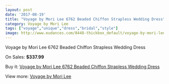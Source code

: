 ```yaml
---
layout: post
date: '2017-08-19'
title: "Voyage by Mori Lee 6762 Beaded Chiffon Strapless Wedding Dress"
category: Voyage by Mori Lee
tags: ["voyage","unique","dress","bridal","style"]
image: http://www.eudances.com/8448-thickbox_default/voyage-by-mori-lee-6762-beaded-chiffon-strapless-wedding-dress.jpg
---
```

Voyage by Mori Lee 6762 Beaded Chiffon Strapless Wedding Dress

On Sales: **$337.99**
<a href="https://www.eudances.com/en/voyage-by-mori-lee/2888-voyage-by-mori-lee-6762-beaded-chiffon-strapless-wedding-dress.html"><amp-img layout="responsive" width="600" height="600" src="//www.eudances.com/8448-thickbox_default/voyage-by-mori-lee-6762-beaded-chiffon-strapless-wedding-dress.jpg" alt="Voyage by Mori Lee 6762 Beaded Chiffon Strapless Wedding Dress 0" /></a>
<a href="https://www.eudances.com/en/voyage-by-mori-lee/2888-voyage-by-mori-lee-6762-beaded-chiffon-strapless-wedding-dress.html"><amp-img layout="responsive" width="600" height="600" src="//www.eudances.com/8452-thickbox_default/voyage-by-mori-lee-6762-beaded-chiffon-strapless-wedding-dress.jpg" alt="Voyage by Mori Lee 6762 Beaded Chiffon Strapless Wedding Dress 1" /></a>
<a href="https://www.eudances.com/en/voyage-by-mori-lee/2888-voyage-by-mori-lee-6762-beaded-chiffon-strapless-wedding-dress.html"><amp-img layout="responsive" width="600" height="600" src="//www.eudances.com/8451-thickbox_default/voyage-by-mori-lee-6762-beaded-chiffon-strapless-wedding-dress.jpg" alt="Voyage by Mori Lee 6762 Beaded Chiffon Strapless Wedding Dress 2" /></a>
<a href="https://www.eudances.com/en/voyage-by-mori-lee/2888-voyage-by-mori-lee-6762-beaded-chiffon-strapless-wedding-dress.html"><amp-img layout="responsive" width="600" height="600" src="//www.eudances.com/8450-thickbox_default/voyage-by-mori-lee-6762-beaded-chiffon-strapless-wedding-dress.jpg" alt="Voyage by Mori Lee 6762 Beaded Chiffon Strapless Wedding Dress 3" /></a>
<a href="https://www.eudances.com/en/voyage-by-mori-lee/2888-voyage-by-mori-lee-6762-beaded-chiffon-strapless-wedding-dress.html"><amp-img layout="responsive" width="600" height="600" src="//www.eudances.com/8449-thickbox_default/voyage-by-mori-lee-6762-beaded-chiffon-strapless-wedding-dress.jpg" alt="Voyage by Mori Lee 6762 Beaded Chiffon Strapless Wedding Dress 4" /></a>

Buy it: [Voyage by Mori Lee 6762 Beaded Chiffon Strapless Wedding Dress](https://www.eudances.com/en/voyage-by-mori-lee/2888-voyage-by-mori-lee-6762-beaded-chiffon-strapless-wedding-dress.html "Voyage by Mori Lee 6762 Beaded Chiffon Strapless Wedding Dress")

View more: [Voyage by Mori Lee](https://www.eudances.com/en/47-voyage-by-mori-lee "Voyage by Mori Lee")